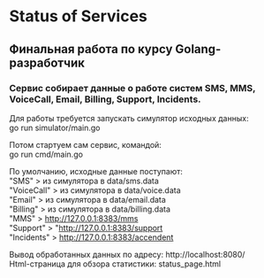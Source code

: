 # Status of Services
## Финальная работа по курсу Golang-разработчик
### Сервис собирает данные о работе систем SMS, MMS, VoiceCall, Email, Billing, Support, Incidents.
Для работы требуется запускать симулятор исходных данных:   
go run simulator/main.go

Потом стартуем сам сервис, командой:    
go run cmd/main.go

По умолчанию, исходные данные поступают:    
"SMS" > из симулятора в data/sms.data   
"VoiceCall" > из симулятора в data/voice.data  
"Email" > из симулятора в data/email.data  
"Billing" > из симулятора в data/billing.data   
"MMS" > http://127.0.0.1:8383/mms   
"Support"  > "http://127.0.0.1:8383/support     
"Incidents"  > http://127.0.0.1:8383/accendent

Вывод обработанных данных по адресу: http://localhost:8080/     
Html-страница для обзора статистики: status_page.html